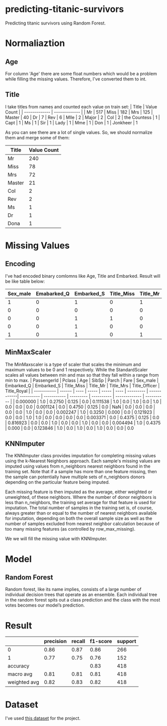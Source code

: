 # predicting-titanic-survivors
Predicting titanic survivors using Random Forest.
# Normaliaztion
## Age
For column 'Age' there are some float numbers which would be a problem while filling the missing values. Therefore, I've converted them to int.
## Title 
I take titles from names and counted each value on train set:
| Title  | Value Count |
| ------------- | ------------- |
| Mr            |   517
| Miss          |   182
| Mrs           |   125
| Master        |    40
| Dr            |     7
| Rev           |     6
| Mlle          |     2
| Major         |     2
| Col           |     2
| the Countess  |     1
| Capt          |     1
| Ms            |     1
| Sir           |     1
| Lady          |     1
| Mme           |     1
| Don           |     1
| Jonkheer      |     1

As you can see there are a lot of single values. So, we should normalize them and merge some of them:

| Title  | Value Count |
| ------------- | ------------- |
| Mr            |   240
| Miss          |   78
| Mrs           |   72
| Master        |   21
| Col           |   2
| Rev           |   2
| Ms            |   1
| Dr            |   1
| Dona          |   1

# Missing Values
## Encoding
I've had encoded binary comlomns like Age, Title and Embarked. Result will be like table below:

| Sex_male  | Emabarked_Q | Embarked_S |	Title_Miss |	Title_Mr |	Title_Mrs |	Title_Officer |	Title_Royal |
| --------- | ------------| ---------- | ----------- | --------- | ---------- | ------------- |  ---------- |
| 1 |	0 |	1 |	0 |	1 |	0 |	0 |	0
|	0	| 0 |	0 |	0 |	0 |	1 |	0 |	0
|	0 |	0 |	1 |	1 |	0 |	0 |	0 |	0
|	0	| 0 |	1 |	0 |	0 |	1 |	0 |	0
|	1	| 0 |	1 |	0 |	1 |	0 |	0 |	0

## MinMaxScaler 
The MinMaxscaler is a type of scaler that scales the minimum and maximum values to be 0 and 1 respectively. While the StandardScaler scales all values between min and max so that they fall within a range from min to max.
|	PassengerId |	Pclass |	Age |	SibSp |	Parch |	Fare |	Sex_male |	Embarked_Q |	Embarked_S |	Title_Miss |	Title_Mr |	Title_Mrs |	Title_Officer |	Title_Royal |
| ----------- | ------ | ---- | ----- | ----- | ---- | --------- | ------------| ---------- | ----------- | --------- | ---------- | ------------- |  ---------- |
|	0.000000 |	1.0 |	0.2750 |	0.125 |	0.0 |	0.111538 |	1.0 |	0.0 |	1.0 |	0.0 |	1.0 |	0.0 |	0.0 |	0.0
|	0.001124 |	0.0 |	0.4750 |	0.125 |	0.0 |	NaN |	0.0 |	0.0 |	0.0 |	0.0 |	0.0 |	1.0 |	0.0 |	0.0
|	0.002247 |	1.0 |	0.3250 |  0.000 |	0.0	| 0.121923 |	0.0 |	0.0 |	1.0 |	1.0 |	0.0 |	0.0 |	0.0 |	0.0
|	0.003371 |	0.0 |	0.4375 |	0.125 |	0.0 |	0.816923 |	0.0 |	0.0 |	1.0 |	0.0 |	0.0 |	1.0 |	0.0 |	0.0
|	0.004494 |	1.0 |	0.4375 |	0.000	| 0.0 |	0.123846 |	1.0 |	0.0 |	1.0 |	0.0 |	1.0 |	0.0 |	0.0 |	0.0

## KNNImputer
The KNNImputer class provides imputation for completing missing values using the k-Nearest Neighbors approach. Each sample's missing values are imputed using values from n_neighbors nearest neighbors found in the training set. Note that if a sample has more than one feature missing, then the sample can potentially have multiple sets of n_neighbors donors depending on the particular feature being imputed.

Each missing feature is then imputed as the average, either weighted or unweighted, of these neighbors. Where the number of donor neighbors is less than n_neighbors, the training set average for that feature is used for imputation. The total number of samples in the training set is, of course, always greater than or equal to the number of nearest neighbors available for imputation, depending on both the overall sample size as well as the number of samples excluded from nearest neighbor calculation because of too many missing features (as controlled by row_max_missing).

We we will fill the missing value with KNNImputer.

# Model
## Random Forest
Random forest, like its name implies, consists of a large number of individual decision trees that operate as an ensemble. Each individual tree in the random forest spits out a class prediction and the class with the most votes becomes our model’s prediction.
# Result
| | precision |   recall |  f1-score |  support |
| ----------- | ------ | ---- | ----- | ----- | 
|  0 |      0.86 |     0.87 |     0.86 |      266 |
| 1 |      0.77 |     0.75 |     0.76 |      152 |
| accuracy |  |   |                     0.83 |       418 |
| macro avg |      0.81 |     0.81 |     0.81 |      418 |
| weighted avg |       0.82 |     0.83 |      0.82 |      418 |

# Dataset
I've used [this dataset](https://www.kaggle.com/competitions/titanic/data) for the project.
